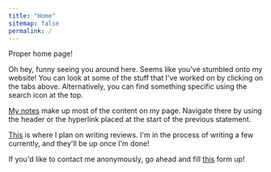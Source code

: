 ```yaml
---
title: "Home"
sitemap: false
permalink: /
---
```


Proper home page!

Oh hey, funny seeing you around here. Seems like you've stumbled onto my website! You can look at some of the stuff that I've worked on by clicking on the tabs above. Alternatively, you can find something specific using the search icon at the top. 

[My notes](/notes) make up most of the content on my page. Navigate there by using the header or the hyperlink placed at the start of the previous statement.

[This](/reviews) is where I plan on writing reviews. I'm in the process of writing a few currently, and they'll be up once I'm done!

If you'd like to contact me anonymously, go ahead and fill [this](https://docs.google.com/forms/d/e/1FAIpQLSd5FgjzRRbi8j6NfsO8pb8dE2JttMiix6oT3qJOsXya-Oq8qQ/viewform?usp=sf_link) form up!
